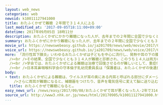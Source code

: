 ```yaml
---
layout: web_news
categories: web
newsid: k10011127941000
title: おたふくかぜで難聴 ２年間で３１４人に上る
last_modified_at: '2017-09-05T18:11:00+09:00'
datetime: 2017年09月05日 18時11分
description: おたふくかぜにかかり難聴になった人が、去年までの２年間に全国で少なくとも３１４人に上ったことが日本耳鼻咽喉科学会の初めての調査でわかりました。学会はおたふくかぜの重症化を防ぐため、ワクチンの接種を受けるよう呼びかけています。
summary: おたふくかぜにかかり難聴になった人が、去年までの２年間に全国で少なくとも３１４人に上ったことが日本耳鼻咽喉科学会の初めての調査でわかりました。学会はおたふくかぜの重症化を防ぐため、ワクチンの接種を受けるよう呼びかけています。
movie_url: https://newswebeasy.github.io/ja201709/news/web/movie/2017/09/08/k10011127941000.mp4
voice_url: https://newswebeasy.github.io/ja201709/news/web/voice/2017/09/08/k10011127941000.mp3
more: 「流行性耳下腺炎」いわゆるおたふくかぜは子どもを中心に流行し、発熱や耳の下の腫れを引き起こすウイルス性の感染症です。<br /><br />日本耳鼻咽喉科学会が、耳鼻科がある全国およそ８０００の医療機関を対象に、去年までの２年間に、おたふくかぜにかかり難聴になった人の数を初めて調査しました。<br
  /><br />その結果、全国で少なくとも３１４人が難聴と診断され、このうち１４人は両方の耳が難聴になっていました。難聴になった人を年齢別に見ると、１０歳未満が４９％と半数近くをしめたほか、１０代が２２％、２０代が７％、３０代が１１％などとなっています。<br
  /><br />学会では、おたふくかぜによる難聴は治療で回復させるのが難しいとして、重症化を防ぐためにワクチンの接種を受けるよう呼びかけています。またワクチンが現在、任意の接種となっていることから、国に対し公費で接種が受けられる定期接種に含めるよう求めることにしています。<br
  /><br />日本耳鼻咽喉科学会の守本倫子乳幼児委員長は「保護者は、おたふくかぜの後遺症に苦しむ人が大勢いることを知って、できるだけ子どもにワクチンを接種してほしい」と話しています。
body:
- text: おたふくかぜによる難聴は、ウイルスが耳の奥にある内耳と呼ばれる部分にダメージを与えることで起こります。<br />日本耳鼻咽喉科学会によりますと、片方の耳が難聴になるだけでも会話が聞き取れなかったり、人や自動車などが近づいてくる方向がわからなくなったりして、生活に支障が出ることがあるといいます。<br
    />さらに両耳が難聴になると、補聴器をつけたり、音声を電気信号に変えて脳に送り込む人工内耳と呼ばれる装置を埋め込むなどの処置が必要となるケースもあるということです。
  title: おたふくかぜで難聴になると…
easy_news_url: /news/easy/2017/09/08/おたふくかぜで耳が悪くなった人-2年で314人/
source_url: http://www3.nhk.or.jp/news/html/20170905/k10011127941000.html
...
```

